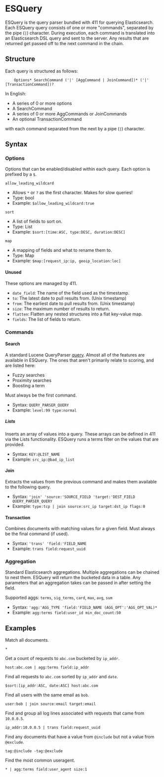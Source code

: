 ESQuery
========

ESQuery is the query parser bundled with 411 for querying Elasticsearch. Each ESQuery query consists of one or more "commands", separated by the pipe (`|`) character. During execution, each command is translated into an Elasticsearch DSL query and sent to the server. Any results that are returned get passed off to the next command in the chain.


Structure
---------

Each query is structured as follows:
```
    Options* SearchCommand ('|' [AggCommand | JoinCommand])* ('|' [TransactionCommand])?
```

In English:

- A series of 0 or more options
- A SearchCommand
- A series of 0 or more AggCommands or JoinCommands
- An optional TransactionCommand

with each command separated from the next by a pipe (`|`) character.


Syntax
------

### Options ###

Options that can be enabled/disabled within each query. Each option is prefixed by a `$`.

`allow_leading_wildcard`

- Allows `*` or `?` as the first character. Makes for slow queries!
- Type: bool
- Example: `$allow_leading_wildcard:true`

`sort`

- A list of fields to sort on.
- Type: List
- Example: `$sort:[time:ASC, type:DESC, duration:DESC]`

`map`

- A mapping of fields and what to rename them to.
- Type: Map
- Example: `$map:[request_ip:ip, geoip_location:loc]`


#### Unused ####

These options are managed by 411.

- `date_field`: The name of the field used as the timestamp.
- `to`: The latest date to pull results from. (Unix timestamp)
- `from`: The earliest date to pull results from. (Unix timestamp)
- `size`: The maximum number of results to return.
- `flatten`: Flatten any nested structures into a flat key-value map.
- `fields`: The list of fields to return.


### Commands ###

#### Search ####

A standard Lucene QueryParser [query](http://lucene.apache.org/core/5_4_1/queryparser/org/apache/lucene/queryparser/classic/package-summary.html). Almost all of the features are available in ESQuery. The ones that aren't primarily relate to scoring, and are listed here:

- Fuzzy searches
- Proximity searches
- Boosting a term

Must always be the first command.

- Syntax: `QUERY_PARSER_QUERY`
- Example: `level:99 type:normal`


##### Lists #####

Inserts an array of values into a query. These arrays can be defined in 411 via the Lists functionality. ESQuery runs a terms filter on the values that are provided.

- Syntax: `KEY:@LIST_NAME`
- Example: `src_ip:@bad_ip_list`


#### Join ####

Extracts the values from the previous command and makes them available to the following query.

- Syntax: `'join' 'source:'SOURCE_FIELD 'target:'DEST_FIELD QUERY_PARSER_QUERY`
- Example: `type:tcp | join source:src_ip target:dst_ip flags:0`


#### Transaction ####

Combines documents with matching values for a given field. Must always be the final command (if used).

- Syntax: `'trans' 'field:'FIELD_NAME`
- Example: `trans field:request_uuid`


### Aggregation ###

Standard Elasticsearch aggregations. Multiple aggregations can be chained to nest them. ESQuery will return the bucketed data in a table. Any parameters that an aggregation takes can be passed in after setting the field.

Supported aggs: `terms`, `sig_terms`, `card`, `max`, `avg`, `sum`

- Syntax: `'agg:'AGG_TYPE 'field:'FIELD_NAME (AGG_OPT':'AGG_OPT_VAL)*`
- Example: `agg:terms field:user_id min_doc_count:50`


Examples
--------

Match all documents.
```
*
```

Get a count of requests to `abc.com` bucketed by `ip_addr`.
```
host:abc.com | agg:terms field:ip_addr
```

Find all requests to `abc.com` sorted by `ip_addr` and `date`.
```
$sort:[ip_addr:ASC, date:ASC] host:abc.com
```

Find all users with the same email as `bob`.
```
user:bob | join source:email target:email
```

Find and group all log lines associated with requests that came from `10.0.0.5`.
```
ip_addr:10.0.0.5 | trans field:request_uuid
```

Find any documents that have a value from `@include` but not a value from `@exclude`.
```
tag:@include -tag:@exclude
```


Find the most common useragent.
```
* | agg:terms field:user_agent size:1
```
